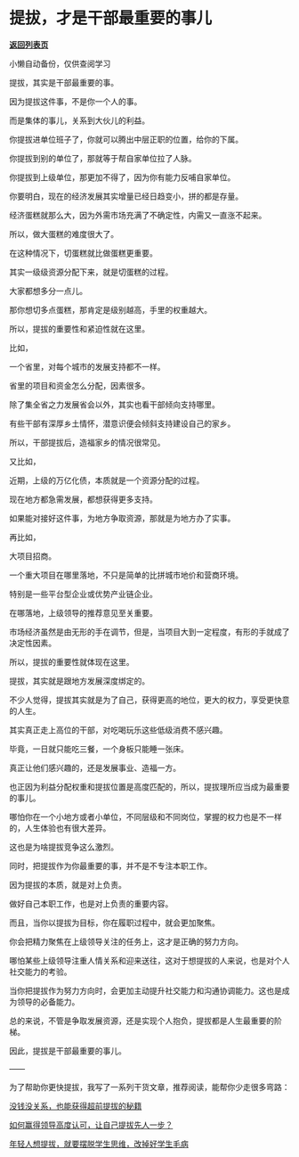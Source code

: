 # 提拔，才是干部最重要的事儿

[**返回列表页**](/gzh/费曼的小茶馆)

小懒自动备份，仅供查阅学习

提拔，其实是干部最重要的事。

  

因为提拔这件事，不是你一个人的事。

  

而是集体的事儿，关系到大伙儿的利益。

  

你提拔进单位班子了，你就可以腾出中层正职的位置，给你的下属。

  

你提拔到别的单位了，那就等于帮自家单位拉了人脉。

  

你提拔到上级单位，那更加不得了，因为你有能力反哺自家单位。

  

你要明白，现在的经济发展其实增量已经日趋变小，拼的都是存量。

  

经济蛋糕就那么大，因为外需市场充满了不确定性，内需又一直涨不起来。

  

所以，做大蛋糕的难度很大了。

  

在这种情况下，切蛋糕就比做蛋糕更重要。

  

其实一级级资源分配下来，就是切蛋糕的过程。

  

大家都想多分一点儿。

  

那你想切多点蛋糕，那肯定是级别越高，手里的权重越大。

  

所以，提拔的重要性和紧迫性就在这里。

  

比如，

  

一个省里，对每个城市的发展支持都不一样。

  

省里的项目和资金怎么分配，因素很多。

  

除了集全省之力发展省会以外，其实也看干部倾向支持哪里。

  

有些干部有深厚乡土情怀，潜意识便会倾斜支持建设自己的家乡。

  

所以，干部提拔后，造福家乡的情况很常见。

  

又比如，

  

近期，上级的万亿化债，本质就是一个资源分配的过程。

  

现在地方都急需发展，都想获得更多支持。

  

如果能对接好这件事，为地方争取资源，那就是为地方办了实事。

  

再比如，

  

大项目招商。

  

一个重大项目在哪里落地，不只是简单的比拼城市地价和营商环境。

  

特别是一些平台型企业或优势产业链企业。

  

在哪落地，上级领导的推荐意见至关重要。

  

市场经济虽然是由无形的手在调节，但是，当项目大到一定程度，有形的手就成了决定性因素。

  

所以，提拔的重要性就体现在这里。

  

提拔，其实就是跟地方发展深度绑定的。

  

不少人觉得，提拔其实就是为了自己，获得更高的地位，更大的权力，享受更快意的人生。

  

其实真正走上高位的干部，对吃喝玩乐这些低级消费不感兴趣。

  

毕竟，一日就只能吃三餐，一个身板只能睡一张床。

  

真正让他们感兴趣的，还是发展事业、造福一方。

  

也正因为利益分配权重和提拔位置是高度匹配的，所以，提拔理所应当成为最重要的事儿。

  

哪怕你在一个小地方或者小单位，不同层级和不同岗位，掌握的权力也是不一样的，人生体验也有很大差异。

  

这也是为啥提拔竞争这么激烈。

  

同时，把提拔作为你最重要的事，并不是不专注本职工作。

  

因为提拔的本质，就是对上负责。

  

做好自己本职工作，也是对上负责的重要内容。

  

而且，当你以提拔为目标，你在履职过程中，就会更加聚焦。

  

你会把精力聚焦在上级领导关注的任务上，这才是正确的努力方向。

  

哪怕某些上级领导注重人情关系和迎来送往，这对于想提拔的人来说，也是对个人社交能力的考验。

  

当你把提拔作为努力方向时，会更加主动提升社交能力和沟通协调能力。这也是成为领导的必备能力。

  

总的来说，不管是争取发展资源，还是实现个人抱负，提拔都是人生最重要的阶梯。

  

因此，提拔是干部最重要的事儿。

  

——

  

为了帮助你更快提拔，我写了一系列干货文章，推荐阅读，能帮你少走很多弯路：

  

[没钱没关系，也能获得超前提拔的秘籍](https://mp.weixin.qq.com/s?__biz=Mzk0MzcyOTA5Ng==&mid=2247488570&idx=2&sn=9ea9f4553629798571ad4bdbc9f2b74d&scene=21#wechat_redirect)  

  

[如何赢得领导高度认可，让自己提拔先人一步？](https://mp.weixin.qq.com/s?__biz=Mzk0MzcyOTA5Ng==&mid=2247488498&idx=2&sn=dae6e2afa1231dec9b10a35c6c7c77f1&scene=21#wechat_redirect)  

  

[年轻人想提拔，就要摆脱学生思维，改掉好学生毛病](https://mp.weixin.qq.com/s?__biz=Mzk0MzcyOTA5Ng==&mid=2247488462&idx=2&sn=89dc56af0d0e79e0a86e406a9bea95f0&scene=21#wechat_redirect)

